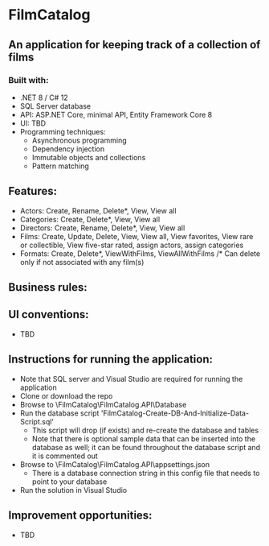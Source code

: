 # FilmCatalog

## An application for keeping track of a collection of films

### Built with:
- .NET 8 / C# 12
- SQL Server database
- API: ASP.NET Core, minimal API, Entity Framework Core 8
- UI: TBD
- Programming techniques:
	- Asynchronous programming
	- Dependency injection
	- Immutable objects and collections
	- Pattern matching

## Features:
- Actors: Create, Rename, Delete*, View, View all
- Categories: Create, Delete*, View, View all
- Directors: Create, Rename, Delete*, View, View all
- Films: Create, Update, Delete, View, View all, View favorites, View rare or collectible, View five-star rated, assign actors, assign categories
- Formats: Create, Delete*, ViewWithFilms, ViewAllWithFilms
/* Can delete only if not associated with any film(s)

## Business rules:
## UI conventions:
- TBD

## Instructions for running the application:
- Note that SQL server and Visual Studio are required for running the application
- Clone or download the repo
- Browse to \FilmCatalog\FilmCatalog.API\Database
- Run the database script 'FilmCatalog-Create-DB-And-Initialize-Data-Script.sql'
	- This script will drop (if exists) and re-create the database and tables
	- Note that there is optional sample data that can be inserted into the database as well; it can be found throughout the database script and it is commented out
- Browse to \FilmCatalog\FilmCatalog.API\appsettings.json
	- There is a database connection string in this config file that needs to point to your database
- Run the solution in Visual Studio

## Improvement opportunities:
- TBD